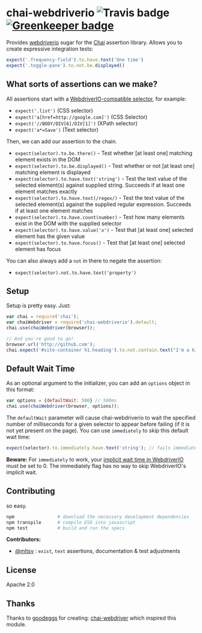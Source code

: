 # chai-webdriverio ![Travis badge](https://travis-ci.org/marcodejongh/chai-webdriverio.svg?branch=master) [![Greenkeeper badge](https://badges.greenkeeper.io/marcodejongh/chai-webdriverio.svg)](https://greenkeeper.io/)



Provides [webdriverio](https://npmjs.org/package/webdriverio) sugar for the [Chai](http://chaijs.com/) assertion library. Allows you to create expressive integration tests:

```javascript
expect('.frequency-field').to.have.text('One time')
expect('.toggle-pane').to.not.be.displayed()
```

## What sorts of assertions can we make?

All assertions start with a [WebdriverIO-compatible selector](http://webdriver.io/guide/usage/selectors.html), for example:

- `expect('.list')` (CSS selector)
- `expect('a[href=http://google.com]')` (CSS Selector)
- `expect('//BODY/DIV[6]/DIV[1]')` (XPath selector)
- `expect('a*=Save')` (Text selector)

Then, we can add our assertion to the chain.

- `expect(selector).to.be.there()` - Test whether [at least one] matching element exists in the DOM
- `expect(selector).to.be.displayed()` - Test whether or not [at least one] matching element is displayed
- `expect(selector).to.have.text('string')` - Test the text value of the selected element(s) against supplied string. Succeeds if at least one element matches exactly
- `expect(selector).to.have.text(/regex/)` - Test the text value of the selected element(s) against the supplied regular expression. Succeeds if at least one element matches
- `expect(selector).to.have.count(number)` - Test how many elements exist in the DOM with the supplied selector
- `expect(selector).to.have.value('x')` - Test that [at least one] selected element has the given value
- `expect(selector).to.have.focus()` - Test that [at least one] selected element has focus

You can also always add a `not` in there to negate the assertion:

- `expect(selector).not.to.have.text('property')`

## Setup

Setup is pretty easy. Just:

```javascript
var chai = require('chai');
var chaiWebdriver = require('chai-webdriverio').default;
chai.use(chaiWebdriver(browser));

// And you're good to go!
browser.url('http://github.com');
chai.expect('#site-container h1.heading').to.not.contain.text("I'm a kitty!");
```

## Default Wait Time

As an optional argument to the initializer, you can add an `options` object in this format:

```javascript
var options = {defaultWait: 500} // 500ms
chai.use(chaiWebdriver(browser, options));
```

The `defaultWait` parameter will cause chai-webdriverio to wait the specified number of milliseconds
for a given selector to appear before failing (if it is not yet present on the page).  You can use `immediately`
to skip this default wait time:

```javascript
expect(selector).to.immediately.have.text('string'); // fails immediately if element is not found
```

**Beware:** For `immediately` to work, your [implicit wait time in WebdriverIO](http://webdriver.io/guide/testrunner/timeouts.html#Session-Implicit-Wait-Timeout)
must be set to 0.  The immediately flag has no way to skip WebdriverIO's implicit wait.

## Contributing

so easy.

```bash
npm                # download the necessary development dependencies
npm transpile      # compile ES6 into javascript
npm test           # build and run the specs
```

**Contributors:**

* [@mltsy](https://github.com/mltsy) : `exist`, `text` assertions, documentation & test adjustments

## License

Apache 2.0

## Thanks
Thanks to [goodeggs](https://github.com/goodeggs/) for creating: [chai-webdriver](https://github.com/goodeggs/chai-webdriver) which inspired this module.
